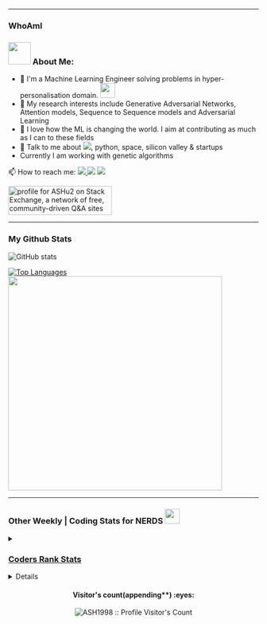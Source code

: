 


---
### WhoAmI
### <img src="https://github.com/TheDudeThatCode/TheDudeThatCode/blob/master/Assets/Developer.gif" width="45px"> About Me:
- 🏦 I'm a Machine Learning Engineer solving problems in hyper-personalisation domain.
      <img src="https://media.giphy.com/media/WUlplcMpOCEmTGBtBW/giphy.gif" width="30">
- 📖 My research interests include Generative Adversarial Networks, Attention models, Sequence to Sequence models and Adversarial Learning
- 📝 I love how the ML is changing the world. I aim at contributing as much as I can to these fields
- 💬 Talk to me about <img src="https://img.icons8.com/dusk/24/000000/naruto.png"/>, python, space, silicon valley & startups
- Currently I am working with genetic algorithms

📫 How to reach me: <a href="https://www.linkedin.com/in/ash1998/"> <img src="https://img.icons8.com/doodle/30/000000/linkedin--v2.png"/> </a> <a href="mailto:prog.mishra@gmail.com"> <img src="https://img.icons8.com/dusk/30/000000/gmail-login.png"/></a> </a> <a href="https://www.quora.com/profile/Ashutosh-Mishra-361"> <img src="https://img.icons8.com/doodle/30/000000/quora--v1.png"/></a>

<a href="https://stackexchange.com/users/10086190"><img src="https://stackexchange.com/users/flair/10086190.png?theme=dark" width="208" height="58" alt="profile for ASHu2 on Stack Exchange, a network of free, community-driven Q&amp;A sites" title="profile for ASHu2 on Stack Exchange, a network of free, community-driven Q&amp;A sites"></a>

---
### My Github Stats

<p>
  <img src="https://github-readme-stats.vercel.app/api?username=ASH1998&count_private=true&theme=nightowl&hide=contribs&show_icons=true"
         alt="GitHub stats"/>
  </p>
  <p>
  <a href="https://ash1998.github.io/">
    <img src="https://github-readme-stats.vercel.app/api/top-langs/?username=ASH1998&layout=compact&theme=nightowl&show_icons=true&hide=Jupyter+Notebook,HTML,SCSS,CSS"
         alt="Top Languages"/>
    <img align="l" width=430 src="http://github-readme-streak-stats.herokuapp.com?user=ASH1998&theme=material-palenight&hide_border=false&border=DDCFC4&fire=DD210FFF&background=011627" />
  </a>
  </p>



---
### Other Weekly | Coding Stats for NERDS <img src="https://media.giphy.com/media/WUlplcMpOCEmTGBtBW/giphy.gif" width="30px">
<details><summary></summary>
<p>
  
📊 **This Week I Spent My Time On:**
<!--START_SECTION:waka-->

```txt
Other              10 hrs 29 mins  ████████████████████████░   95.75 %
Python             23 mins         █░░░░░░░░░░░░░░░░░░░░░░░░   03.63 %
YAML               3 mins          ░░░░░░░░░░░░░░░░░░░░░░░░░   00.61 %
Markdown           0 secs          ░░░░░░░░░░░░░░░░░░░░░░░░░   00.00 %
Docker             0 secs          ░░░░░░░░░░░░░░░░░░░░░░░░░   00.00 %
```

<!--END_SECTION:waka-->
  
 
</p>
  
<div>
 <p>
    <a  href="https://ash1998.github.io/">
    <img src="https://wakatime.com/share/@ASH1998/334e485e-79a8-4d23-8b05-953df7d52ebf.svg" width="400" height="300"
         alt="wakatime stats"/>
    <img src="https://wakatime.com/share/@ASH1998/e1580e1d-a4e8-466e-bff3-fbc78b5f8203.svg" width="400" height="300"
         alt="wakatime stats"/>
  </a>
  
</p>
  </div>
  
 <a href="https://github.com/ASH1998"><img src="https://salty-lake-26404.herokuapp.com/graph?username=ASH1998&theme=redical&custom_title=Monthly%20Contribution%20Graph&area=true&hide_border=true">
  
![trophs](https://github-profile-trophy.vercel.app/?username=ASH1998&theme=onedark)

  
</details>


### Coders Rank Stats
<details><summary></summary>

Coders Rank Profile: [ASH1998](https://profile.codersrank.io/user/ash1998/)
<img src="https://cr-ss-service.azurewebsites.net/api/ScreenShot?widget=activity&username=ASH1998&labels=true&width=1000&branding=false&step=5tooltip=true"/>  
  
<img src="https://cr-ss-service.azurewebsites.net/api/ScreenShot?widget=summary&username=ASH1998&badges=3&show-avatar=true&branding=false&style=--header-bg-color:%23000;--border-radius:10px" />
 <img src="https://cr-skills-chart-widget.azurewebsites.net/api/api?username=ASH1998&show-other-skills=true" />
  </details>

<!--
**ASH1998/ASH1998** is a ✨ _special_ ✨ repository because its `README.md` (this file) appears on your GitHub profile.

Here are some ideas to get you started:

- 🔭 I’m currently working on ...
- 🌱 I’m currently learning ...
- 👯 I’m looking to collaborate on ...
- 🤔 I’m looking for help with ...
- 💬 Ask me about ...
- 📫 How to reach me: ...
- 😄 Pronouns: ...
- ⚡ Fun fact: ...

Few things to add
1. Github trophies : https://github-profile-trophy.vercel.app/?username=ASH1998&theme=onedark

-->

<h4 align="center">Visitor's count(appending**) :eyes:</h4>
<p align="center"><img src="https://profile-counter.glitch.me/{ASH1998}/count.svg" alt="ASH1998 :: Profile Visitor's Count" /></p>

